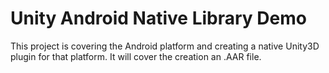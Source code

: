 # Unity Android Native Library Demo

This project is covering the Android platform and creating a native Unity3D plugin for that platform. It will cover the creation an .AAR file.